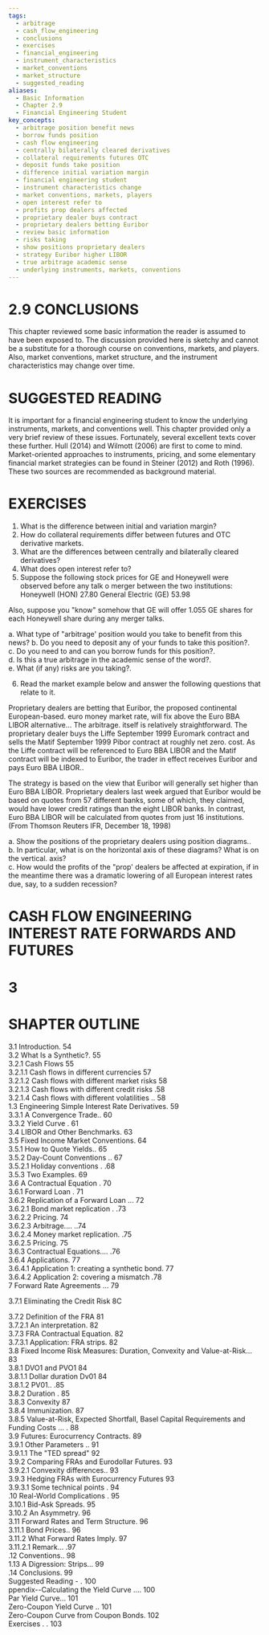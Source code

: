 ```yaml
---
tags:
  - arbitrage
  - cash_flow_engineering
  - conclusions
  - exercises
  - financial_engineering
  - instrument_characteristics
  - market_conventions
  - market_structure
  - suggested_reading
aliases:
  - Basic Information
  - Chapter 2.9
  - Financial Engineering Student
key_concepts:
  - arbitrage position benefit news
  - borrow funds position
  - cash flow engineering
  - centrally bilaterally cleared derivatives
  - collateral requirements futures OTC
  - deposit funds take position
  - difference initial variation margin
  - financial engineering student
  - instrument characteristics change
  - market conventions, markets, players
  - open interest refer to
  - profits prop dealers affected
  - proprietary dealer buys contract
  - proprietary dealers betting Euribor
  - review basic information
  - risks taking
  - show positions proprietary dealers
  - strategy Euribor higher LIBOR
  - true arbitrage academic sense
  - underlying instruments, markets, conventions
---
```


# 2.9 CONCLUSIONS  

This chapter reviewed some basic information the reader is assumed to have been exposed to. The discussion provided here is sketchy and cannot be a substitute for a thorough course on conventions, markets, and players. Also, market conventions, market structure, and the instrument characteristics may change over time.  

# SUGGESTED READING  

It is important for a financial engineering student to know the underlying instruments, markets, and conventions well. This chapter provided only a very brief review of these issues. Fortunately, several excellent texts cover these further. Hull (2014) and Wilmott (2006) are first to come to mind. Market-oriented approaches to instruments, pricing, and some elementary financial market strategies can be found in Steiner (2012) and Roth (1996). These two sources are recommended as background material.  

# EXERCISES  

1. What is the difference between initial and variation margin?   
2. How do collateral requirements differ between futures and OTC derivative markets.   
3. What are the differences between centrally and bilaterally cleared derivatives?   
4. What does open interest refer to?   
5. Suppose the following stock prices for GE and Honeywell were observed before any talk o merger between the two institutions: Honeywell (HON) 27.80 General Electric (GE) 53.98  

Also, suppose you "know" somehow that GE will offer 1.055 GE shares for each Honeywell share during any merger talks.  

a. What type of "arbitrage' position would you take to benefit from this news? b. Do you need to deposit any of your funds to take this position?.   
c. Do you need to and can you borrow funds for this position?.   
d. Is this a true arbitrage in the academic sense of the word?.   
e. What (if any) risks are you taking?.  

6. Read the market example below and answer the following questions that relate to it.  

Proprietary dealers are betting that Euribor, the proposed continental European-based. euro money market rate, will fix above the Euro BBA LIBOR alternative... The arbitrage. itself is relatively straightforward. The proprietary dealer buys the Liffe September 1999 Euromark contract and sells the Matif September 1999 Pibor contract at roughly net zero. cost. As the Liffe contract will be referenced to Euro BBA LIBOR and the Matif contract will be indexed to Euribor, the trader in effect receives Euribor and pays Euro BBA LIBOR..  

The strategy is based on the view that Euribor will generally set higher than Euro BBA LIBOR. Proprietary dealers last week argued that Euribor would be based on quotes from 57 different banks, some of which, they claimed, would have lower credit ratings than the eight LIBOR banks. In contrast, Euro BBA LIBOR will be calculated from quotes from just 16 institutions. (From Thomson Reuters IFR, December 18, 1998)  

a. Show the positions of the proprietary dealers using position diagrams..   
b. In particular, what is on the horizontal axis of these diagrams? What is on the vertical. axis?   
c. How would the profits of the "prop' dealers be affected at expiration, if in the meantime there was a dramatic lowering of all European interest rates due, say, to a sudden recession?  

# CASH FLOW ENGINEERING INTEREST RATE FORWARDS AND FUTURES  

# 3  

# SHAPTER OUTLINE  

3.1 Introduction. 54   
3.2 What Is a Synthetic?. 55   
3.2.1 Cash Flows 55   
3.2.1.1 Cash flows in different currencies 57   
3.2.1.2 Cash flows with different market risks 58   
3.2.1.3 Cash flows with different credit risks .58   
3.2.1.4 Cash flows with different volatilities .. 58   
1.3 Engineering Simple Interest Rate Derivatives. 59   
3.3.1 A Convergence Trade.. 60   
3.3.2 Yield Curve . 61   
3.4 LIBOR and Other Benchmarks. 63   
3.5 Fixed Income Market Conventions. 64   
3.5.1 How to Quote Yields.. 65   
3.5.2 Day-Count Conventions .. 67   
3.5.2.1 Holiday conventions . .68   
3.5.3 Two Examples. 69   
3.6 A Contractual Equation . 70   
3.6.1 Forward Loan . 71   
3.6.2 Replication of a Forward Loan ... 72   
3.6.2.1 Bond market replication . .73   
3.6.2.2 Pricing. 74   
3.6.2.3 Arbitrage.... ..74   
3.6.2.4 Money market replication. .75   
3.6.2.5 Pricing. 75   
3.6.3 Contractual Equations.... .76   
3.6.4 Applications. 77   
3.6.4.1 Application 1: creating a synthetic bond. 77   
3.6.4.2 Application 2: covering a mismatch .78   
7 Forward Rate Agreements ... 79  

3.7.1 Eliminating the Credit Risk 8C  

3.7.2 Definition of the FRA 81   
3.7.2.1 An interpretation. 82   
3.7.3 FRA Contractual Equation. 82   
3.7.3.1 Application: FRA strips. 82   
3.8 Fixed Income Risk Measures: Duration, Convexity and Value-at-Risk... 83   
3.8.1 DVO1 and PVO1 84   
3.8.1.1 Dollar duration Dv01 84   
3.8.1.2 PV01.. .85   
3.8.2 Duration . 85   
3.8.3 Convexity 87   
3.8.4 Immunization. 87   
3.8.5 Value-at-Risk, Expected Shortfall, Basel Capital Requirements and Funding Costs ... . 88   
3.9 Futures: Eurocurrency Contracts. 89   
3.9.1 Other Parameters .. 91   
3.9.1.1 The "TED spread" 92   
3.9.2 Comparing FRAs and Eurodollar Futures. 93   
3.9.2.1 Convexity differences.. 93   
3.9.3 Hedging FRAs with Eurocurrency Futures 93   
3.9.3.1 Some technical points . 94   
.10 Real-World Complications . 95   
3.10.1 Bid-Ask Spreads. 95   
3.10.2 An Asymmetry. 96   
3.11 Forward Rates and Term Structure. 96   
3.11.1 Bond Prices.. 96   
3.11.2 What Forward Rates Imply. 97   
3.11.2.1 Remark... .97   
.12 Conventions.. 98   
1.13 A Digression: Strips... 99   
.14 Conclusions. 99   
Suggested Reading - . 100   
ppendix--Calculating the Yield Curve .... 100   
Par Yield Curve... 101   
Zero-Coupon Yield Curve .. 101   
Zero-Coupon Curve from Coupon Bonds. 102   
Exercises . . 103  
